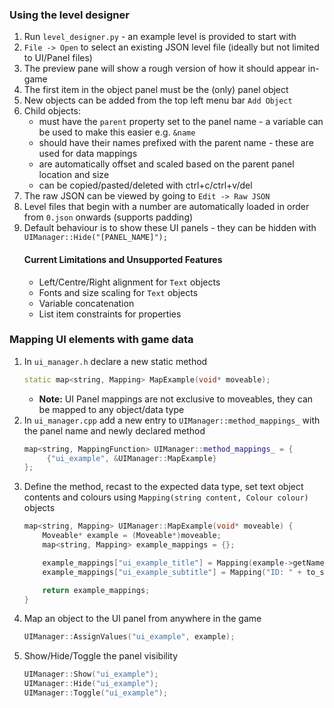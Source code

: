 ### Using the level designer

1. Run `level_designer.py` - an example level is provided to start with
2. `File -> Open` to select an existing JSON level file (ideally but not limited to UI/Panel files)
3. The preview pane will show a rough version of how it should appear in-game
4. The first item in the object panel must be the (only) panel object
5. New objects can be added from the top left menu bar `Add Object`
6. Child objects:
    - must have the `parent` property set to the panel name - a variable can be used to make this easier e.g. `&name`
    - should have their names prefixed with the parent name - these are used for data mappings
    - are automatically offset and scaled based on the parent panel location and size
    - can be copied/pasted/deleted with ctrl+c/ctrl+v/del
7. The raw JSON can be viewed by going to `Edit -> Raw JSON`
8. Level files that begin with a number are automatically loaded in order from `0.json` onwards (supports padding)
9. Default behaviour is to show these UI panels - they can be hidden with `UIManager::Hide("[PANEL_NAME]");`
    #### Current Limitations and Unsupported Features
    - Left/Centre/Right alignment for `Text` objects
    - Fonts and size scaling for `Text` objects
    - Variable concatenation
    - List item constraints for properties

### Mapping UI elements with game data
1. In `ui_manager.h` declare a new static method 
    ```cpp
    static map<string, Mapping> MapExample(void* moveable);
    ```
    - **Note:** UI Panel mappings are not exclusive to moveables, they can be mapped to any object/data type
2. In `ui_manager.cpp` add a new entry to `UIManager::method_mappings_` with the panel name and newly declared method
    ```cpp
    map<string, MappingFunction> UIManager::method_mappings_ = {
         {"ui_example", &UIManager::MapExample}
    };
    ```
3. Define the method, recast to the expected data type, set text object contents and colours using `Mapping(string content, Colour colour)` objects
    ```cpp
    map<string, Mapping> UIManager::MapExample(void* moveable) {
        Moveable* example = (Moveable*)moveable;
        map<string, Mapping> example_mappings = {};
    
        example_mappings["ui_example_title"] = Mapping(example->getName(), example->getColour());
        example_mappings["ui_example_subtitle"] = Mapping("ID: " + to_string(example->getID()));

        return example_mappings;
    }
    ```
4. Map an object to the UI panel from anywhere in the game
    ```cpp
    UIManager::AssignValues("ui_example", example);
    ```
5. Show/Hide/Toggle the panel visibility
    ```cpp
    UIManager::Show("ui_example");
    UIManager::Hide("ui_example");
    UIManager::Toggle("ui_example");
    ```